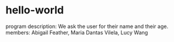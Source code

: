 # hello-world 
program description: We ask the user for their name and their age. 
members: Abigail Feather, Maria Dantas Vilela, Lucy Wang 

